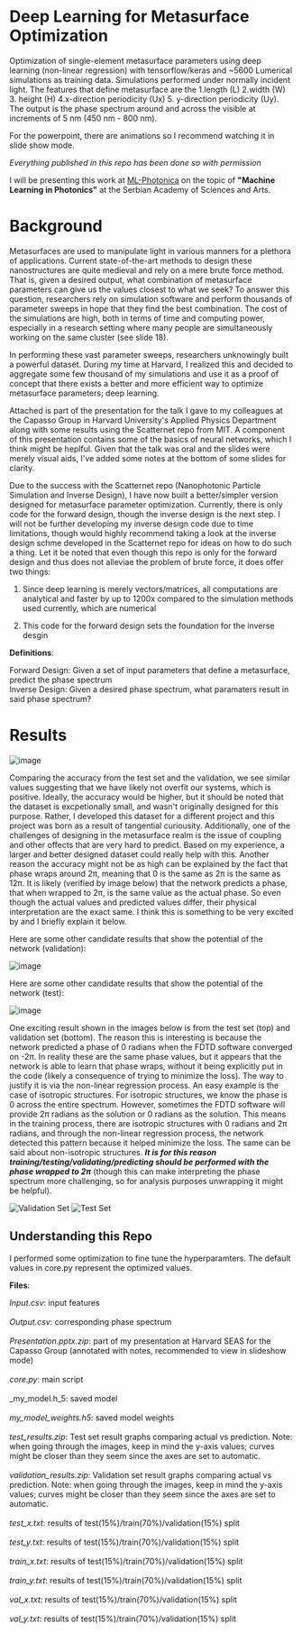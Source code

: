 # Deep Learning for Metasurface Optimization

Optimization of single-element metasurface parameters using deep learning (non-linear regression) with tensorflow/keras and ~5600 Lumerical simulations as training data. Simulations performed under normally incident light. The features that define metasurface are the 1.length (L) 2.width (W) 3. height (H) 4.x-direction periodicity (Ux) 5. y-direction periodicity (Uy). The output is the phase spectrum around and across the visible at increments of 5 nm (450 nm - 800 nm).

For the powerpoint, there are animations so I recommend watching it in slide show mode.

_Everything published in this repo has been done so with permission_

I will be presenting this work at [ML-Photonica](https://ml-photonica2019.astonphotonics.uk) on the topic of **"Machine Learning in Photonics"** at the Serbian Academy of Sciences and Arts.

# Background

Metasurfaces are used to manipulate light in various manners for a plethora of applications. Current state-of-the-art methods to design these nanostructures are quite medieval and rely on a mere brute force method. That is, given a desired output, what combination of metasurface parameters can give us the values closest to what we seek? To answer this question, researchers rely on simulation software and perform thousands of parameter sweeps in hope that they find the best combination. The cost of the simulations are high, both in terms of time and computing power, especially in a research setting where many people are simultaneously working on the same cluster (see slide 18). 

In performing these vast parameter sweeps, researchers unknowingly built a powerful dataset. During my time at Harvard, I realized this and decided to aggregate some few thousand of my simulations and use it as a proof of concept that there exists a better and more efficient way to optimize metasurface parameters; deep learning. 

Attached is part of the presentation for the talk I gave to my colleagues at the Capasso Group in Harvard University's Applied Physics Department along with some results using the Scatternet repo from MIT. A component of this presentation contains some of the basics of neural networks, which I think might be heplful. Given that the talk was oral and the slides were merely visual aids, I've added some notes at the bottom of some slides for clarity. 

Due to the success with the Scatternet repo (Nanophotonic Particle Simulation and Inverse Design), I have now built a better/simpler version designed for metasurface parameter optimization. Currently, there is only code for the forward design, though the inverse design is the next step. I will not be further developing my inverse design code due to time limitations, though would highly recommend taking a look at the inverse design schme developed in the Scatternet repo for ideas on how to do such a thing. Let it be noted that even though this repo is only for the forward design and thus does not alleviae the problem of brute force, it does offer two things:

1) Since deep learning is merely vectors/matrices, all computations are analytical and faster by up to 1200x compared to the simulation methods used currently, which are numerical

2) This code for the forward design sets the foundation for the inverse desgin

**Definitions**:

Forward Design: Given a set of input parameters that define a metasurface, predict the phase spectrum <br>
Inverse Design: Given a desired phase spectrum, what paramaters result in said phase spectrum?


# Results

![image](/Images/Summary.png)


Comparing the accuracy from the test set and the validation, we see similar values suggesting that we have likely not overfit our systems, which is positive. Ideally, the accuracy would be higher, but it should be noted that the dataset is excpetionally small, and wasn't originally designed for this purpose. Rather, I developed this dataset for a different project and this project was born as a result of tangential curiousity. Additionally, one of the challenges of designing in the metasurface realm is the issue of coupling and other offects that are very hard to predict. Based on my experience, a larger and better designed dataset could really help with this. Another reason the accuracy might not be as high can be explained by the fact that phase wraps around 2π, meaning that 0 is the same as 2π is the same as 12π. It is likely (verified by image below) that the network predicts a phase, that when wrapped to 2π, is the same value as the actual phase. So even though the actual values and predicted values differ, their physical interpretation are the exact same. I think this is something to be very excited by and I briefly explain it below.

Here are some other candidate results that show the potential of the network (validation):

![image](/Images/results_validation.png)

Here are some other candidate results that show the potential of the network (test):

![image](/Images/results_test.png)


One exciting result shown in the images below is from the test set (top) and validation set (bottom). The reason this is interesting is because the network predicted a phase of 0 radians when the FDTD software converged on -2π. In reality these are the same phase values, but it appears that the network is able to learn that phase wraps, without it being explicitly put in the code (likely a consequence of trying to minimize the loss). The way to justify it is via the non-linear regression process. An easy example is the case of isotropic structures. For isotropic structures, we know the phase is 0 across the entire spectrum. However, sometimes the FDTD software will provide 2π radians as the solution or 0 radians as the solution. This means in the training process, there are isotropic structures with 0 radians and 2π radians, and through the non-linear regression process, the network detected this pattern because it helped minimize the loss. The same can be said about non-isotropic structures. _**It is for this reason training/testing/validating/predicting should be performed with the phase wrapped to 2π**_ (though this can make interpreting the phase spectrum more challenging, so for analysis purposes unwrapping it might be helpful).


![Validation Set](/Images/val_408.png)
![Test Set](/Images/test_434.png)

## Understanding this Repo

I performed some optimization to fine tune the hyperparamters. The default values in core.py represent the optimized values.

**Files**:

_Input.csv_: input features <br><br>
_Output.csv_: corresponding phase spectrum <br><br>
_Presentation.pptx.zip_: part of my presentation at Harvard SEAS for the Capasso Group (annotated with notes, recommended to view in slideshow mode) <br><br>
_core.py_: main script <br><br>
_my_model.h_5: saved model <br><br>
_my_model_weights.h5_: saved model weights<br><br>
_test_results.zip_: Test set result graphs comparing actual vs prediction. Note: when going through the images, keep in mind the y-axis values; curves might be closer than they seem since the axes are set to automatic. <br><br>
_validation_results.zip_: Validation set result graphs comparing actual vs prediction. Note: when going through the images, keep in mind the y-axis values; curves might be closer than they seem since the axes are set to automatic. <br> <br> 
_test_x.txt_: results of test(15%)/train(70%)/validation(15%) split <br> <br>
_test_y.txt_: results of test(15%)/train(70%)/validation(15%) split <br><br>
_train_x.txt_: results of test(15%)/train(70%)/validation(15%) split <br><br>
_train_y.txt_: results of test(15%)/train(70%)/validation(15%) split <br><br>
_val_x.txt_: results of test(15%)/train(70%)/validation(15%) split <br><br>
_val_y.txt_: results of test(15%)/train(70%)/validation(15%) split <br><br>

